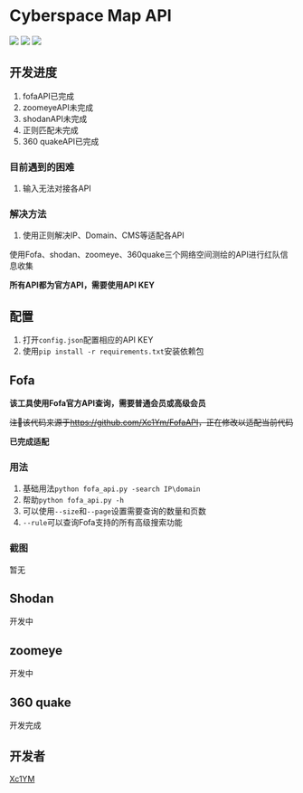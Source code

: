 # Cyberspace Map API

![](https://img.shields.io/github/pipenv/locked/python-version/Xc1Ym/cyberspace_map_API)
![](https://img.shields.io/github/license/Xc1Ym/cyberspace_map_API)
![](https://img.shields.io/github/stars/xc1ym/cyberspace_map_API?style=plastic)


## 开发进度
1. fofaAPI已完成
2. zoomeyeAPI未完成
3. shodanAPI未完成
4. 正则匹配未完成
5. 360 quakeAPI已完成

### 目前遇到的困难
1. 输入无法对接各API

### 解决方法
1. 使用正则解决IP、Domain、CMS等适配各API


使用Fofa、shodan、zoomeye、360quake三个网络空间测绘的API进行红队信息收集

**所有API都为官方API，需要使用API KEY**

## 配置

1. 打开`config.json`配置相应的API KEY
2. 使用`pip install -r requirements.txt`安装依赖包

## Fofa

**该工具使用Fofa官方API查询，需要普通会员或高级会员**

~~注🔴该代码来源于<https://github.com/Xc1Ym/FofaAPI>，正在修改以适配当前代码~~

**已完成适配**

### 用法

1. 基础用法`python fofa_api.py -search IP\domain`
2. 帮助`python fofa_api.py -h`
3. 可以使用`--size`和`--page`设置需要查询的数量和页数
4. `--rule`可以查询Fofa支持的所有高级搜索功能

### 截图

暂无



## Shodan
开发中

## zoomeye
开发中

## 360 quake
开发完成

## 开发者
[Xc1YM](https://github.com/Xc1Ym)